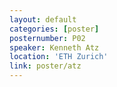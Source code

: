 ```yaml
---
layout: default
categories: [poster]
posternumber: P02
speaker: Kenneth Atz
location: 'ETH Zurich'
link: poster/atz
---
```

